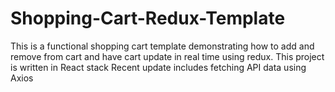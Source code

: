 # Shopping-Cart-Redux-Template
This is a functional shopping cart template demonstrating how to add and remove from cart and have cart update in real time using redux.
This project is written in React stack
Recent update includes fetching API data using Axios
